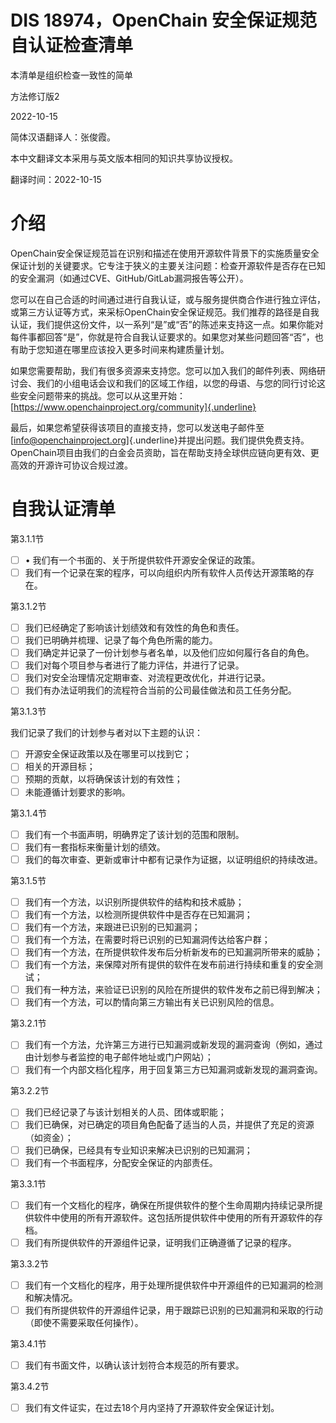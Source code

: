 # DIS 18974，OpenChain 安全保证规范自认证检查清单

本清单是组织检查一致性的简单

方法修订版2

2022-10-15

简体汉语翻译人：张俊霞。

本中文翻译文本采用与英文版本相同的知识共享协议授权。

翻译时间：2022-10-15

# 介绍

OpenChain安全保证规范旨在识别和描述在使用开源软件背景下的实施质量安全保证计划的关键要求。它专注于狭义的主要关注问题：检查开源软件是否存在已知的安全漏洞（如通过CVE、GitHub/GitLab漏洞报告等公开）。

您可以在自己合适的时间通过进行自我认证，或与服务提供商合作进行独立评估，或第三方认证等方式，来采标OpenChain安全保证规范。我们推荐的路径是自我认证，我们提供这份文件，以一系列“是”或“否”的陈述来支持这一点。如果你能对每件事都回答“是”，你就是符合自我认证要求的。如果您对某些问题回答“否”，也有助于您知道在哪里应该投入更多时间来构建质量计划。

如果您需要帮助，我们有很多资源来支持您。您可以加入我们的邮件列表、网络研讨会、我们的小组电话会议和我们的区域工作组，以您的母语、与您的同行讨论这些安全问题带来的挑战。您可以从这里开始：
[https://www.openchainproject.org/community]{.underline}

最后，如果您希望获得该项目的直接支持，您可以发送电子邮件至[info@openchainproject.org]{.underline}并提出问题。我们提供免费支持。OpenChain项目由我们的白金会员资助，旨在帮助支持全球供应链向更有效、更高效的开源许可协议合规过渡。

# 自我认证清单

第3.1.1节

- [ ] •	我们有一个书面的、关于所提供软件开源安全保证的政策。
- [ ] 我们有一个记录在案的程序，可以向组织内所有软件人员传达开源策略的存在。

第3.1.2节

- [ ] 我们已经确定了影响该计划绩效和有效性的角色和责任。
- [ ] 我们已明确并梳理、记录了每个角色所需的能力。
- [ ] 我们确定并记录了一份计划参与者名单，以及他们应如何履行各自的角色。
- [ ] 我们对每个项目参与者进行了能力评估，并进行了记录。
- [ ] 我们对安全治理情况定期审查、对流程更改优化，并进行记录。
- [ ] 我们有办法证明我们的流程符合当前的公司最佳做法和员工任务分配。

第3.1.3节

我们记录了我们的计划参与者对以下主题的认识：
- [ ] 开源安全保证政策以及在哪里可以找到它；
- [ ] 相关的开源目标；
- [ ] 预期的贡献，以将确保该计划的有效性；
- [ ] 未能遵循计划要求的影响。

第3.1.4节

- [ ] 我们有一个书面声明，明确界定了该计划的范围和限制。
- [ ] 我们有一套指标来衡量计划的绩效。
- [ ] 我们的每次审查、更新或审计中都有记录作为证据，以证明组织的持续改进。

第3.1.5节

- [ ] 我们有一个方法，以识别所提供软件的结构和技术威胁；
- [ ] 我们有一个方法，以检测所提供软件中是否存在已知漏洞；
- [ ] 我们有一个方法，来跟进已识别的已知漏洞；
- [ ] 我们有一个方法，在需要时将已识别的已知漏洞传达给客户群；
- [ ] 我们有一个方法，在所提供软件发布后分析新发布的已知漏洞所带来的威胁；
- [ ] 我们有一个方法，来保障对所有提供的软件在发布前进行持续和重复的安全测试；
- [ ] 我们有一种方法，来验证已识别的风险在所提供的软件发布之前已得到解决；
- [ ] 我们有一个方法，可以酌情向第三方输出有关已识别风险的信息。

第3.2.1节

- [ ] 我们有一个方法，允许第三方进行已知漏洞或新发现的漏洞查询（例如，通过由计划参与者监控的电子邮件地址或门户网站）；
- [ ] 我们有一个内部文档化程序，用于回复第三方已知漏洞或新发现的漏洞查询。

第3.2.2节

- [ ] 我们已经记录了与该计划相关的人员、团体或职能；
- [ ] 我们已确保，对已确定的项目角色配备了适当的人员，并提供了充足的资源（如资金）；
- [ ] 我们已确保，已经具有专业知识来解决已识别的已知漏洞；
- [ ] 我们有一个书面程序，分配安全保证的内部责任。

第3.3.1节

- [ ] 我们有一个文档化的程序，确保在所提供软件的整个生命周期内持续记录所提供软件中使用的所有开源软件。这包括所提供软件中使用的所有开源软件的存档。
- [ ] 我们有所提供软件的开源组件记录，证明我们正确遵循了记录的程序。

第3.3.2节

- [ ] 我们有一个文档化的程序，用于处理所提供软件中开源组件的已知漏洞的检测和解决情况。
- [ ] 我们有所提供软件的开源组件记录，用于跟踪已识别的已知漏洞和采取的行动（即使不需要采取任何操作）。

第3.4.1节

- [ ] 我们有书面文件，以确认该计划符合本规范的所有要求。

第3.4.2节

- [ ] 我们有文件证实，在过去18个月内坚持了开源软件安全保证计划。








